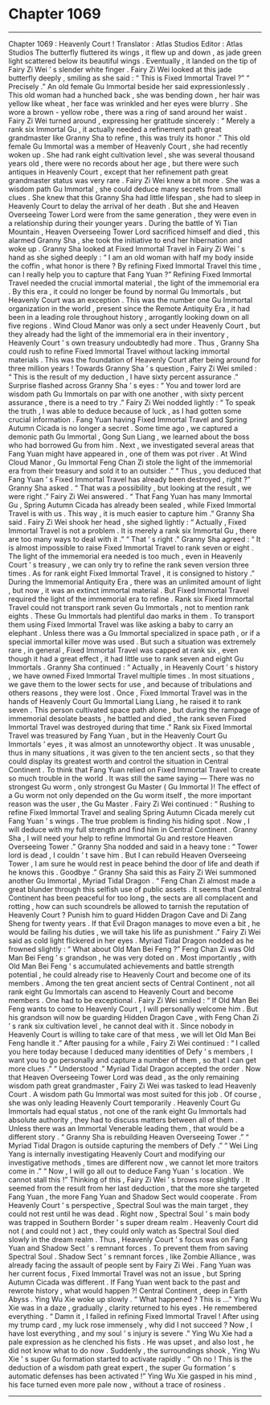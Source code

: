 
# Chapter 1069


---

Chapter 1069 : Heavenly Court !
Translator :
Atlas Studios
Editor :
Atlas Studios
The butterfly fluttered its wings , it flew up and down , as jade green light scattered below its beautiful wings .
Eventually , it landed on the tip of Fairy Zi Wei ’ s slender white finger .
Fairy Zi Wei looked at this jade butterfly deeply , smiling as she said : “ This is Fixed Immortal Travel ?”
“ Precisely .” An old female Gu Immortal beside her said expressionlessly .
This old woman had a hunched back , she was bending down , her hair was yellow like wheat , her face was wrinkled and her eyes were blurry .
She wore a brown - yellow robe , there was a ring of sand around her waist .
Fairy Zi Wei turned around , expressing her gratitude sincerely : “ Merely a rank six Immortal Gu , it actually needed a refinement path great grandmaster like Granny Sha to refine , this was truly its honor .”
This old female Gu Immortal was a member of Heavenly Court , she had recently woken up .
She had rank eight cultivation level , she was several thousand years old , there were no records about her age , but there were such antiques in Heavenly Court , except that her refinement path great grandmaster status was very rare .
Fairy Zi Wei knew a bit more .
She was a wisdom path Gu Immortal , she could deduce many secrets from small clues .
She knew that this Granny Sha had little lifespan , she had to sleep in Heavenly Court to delay the arrival of her death . But she and Heaven Overseeing Tower Lord were from the same generation , they were even in a relationship during their younger years .
During the battle of Yi Tian Mountain , Heaven Overseeing Tower Lord sacrificed himself and died , this alarmed Granny Sha , she took the initiative to end her hibernation and woke up .
Granny Sha looked at Fixed Immortal Travel in Fairy Zi Wei ’ s hand as she sighed deeply : “ I am an old woman with half my body inside the coffin , what honor is there ? By refining Fixed Immortal Travel this time , can I really help you to capture that Fang Yuan ?”
Refining Fixed Immortal Travel needed the crucial immortal material , the light of the immemorial era .
By this era , it could no longer be found by normal Gu Immortals , but Heavenly Court was an exception .
This was the number one Gu Immortal organization in the world , present since the Remote Antiquity Era , it had been in a leading role throughout history , arrogantly looking down on all five regions .
Wind Cloud Manor was only a sect under Heavenly Court , but they already had the light of the immemorial era in their inventory , Heavenly Court ’ s own treasury undoubtedly had more .
Thus , Granny Sha could rush to refine Fixed Immortal Travel without lacking immortal materials .
This was the foundation of Heavenly Court after being around for three million years !
Towards Granny Sha ’ s question , Fairy Zi Wei smiled : “ This is the result of my deduction , I have sixty percent assurance .”
Surprise flashed across Granny Sha ’ s eyes : “ You and tower lord are wisdom path Gu Immortals on par with one another , with sixty percent assurance , there is a need to try .”
Fairy Zi Wei nodded lightly : “ To speak the truth , I was able to deduce because of luck , as I had gotten some crucial information . Fang Yuan having Fixed Immortal Travel and Spring Autumn Cicada is no longer a secret . Some time ago , we captured a demonic path Gu Immortal , Gong Sun Liang , we learned about the boss who had borrowed Gu from him . Next , we investigated several areas that Fang Yuan might have appeared in , one of them was pot river . At Wind Cloud Manor , Gu Immortal Feng Chan Zi stole the light of the immemorial era from their treasury and sold it to an outsider .”
“ Thus , you deduced that Fang Yuan ’ s Fixed Immortal Travel has already been destroyed , right ?” Granny Sha asked .
“ That was a possibility , but looking at the result , we were right .” Fairy Zi Wei answered .
“ That Fang Yuan has many Immortal Gu , Spring Autumn Cicada has already been sealed , while Fixed Immortal Travel is with us . This way , it is much easier to capture him .” Granny Sha said .
Fairy Zi Wei shook her head , she sighed lightly : “ Actually , Fixed Immortal Travel is not a problem . It is merely a rank six Immortal Gu , there are too many ways to deal with it .”
“ That ’ s right .” Granny Sha agreed : “ It is almost impossible to raise Fixed Immortal Travel to rank seven or eight . The light of the immemorial era needed is too much , even in Heavenly Court ’ s treasury , we can only try to refine the rank seven version three times . As for rank eight Fixed Immortal Travel , it is consigned to history .”
During the Immemorial Antiquity Era , there was an unlimited amount of light , but now , it was an extinct immortal material .
But Fixed Immortal Travel required the light of the immemorial era to refine .
Rank six Fixed Immortal Travel could not transport rank seven Gu Immortals , not to mention rank eights .
These Gu Immortals had plentiful dao marks in them . To transport them using Fixed Immortal Travel was like asking a baby to carry an elephant .
Unless there was a Gu Immortal specialized in space path , or if a special immortal killer move was used .
But such a situation was extremely rare , in general , Fixed Immortal Travel was capped at rank six , even though it had a great effect , it had little use to rank seven and eight Gu Immortals .
Granny Sha continued : “ Actually , in Heavenly Court ’ s history , we have owned Fixed Immortal Travel multiple times . In most situations , we gave them to the lower sects for use , and because of tribulations and others reasons , they were lost . Once , Fixed Immortal Travel was in the hands of Heavenly Court Gu Immortal Liang Liang , he raised it to rank seven . This person cultivated space path alone , but during the rampage of immemorial desolate beasts , he battled and died , the rank seven Fixed Immortal Travel was destroyed during that time .”
Rank six Fixed Immortal Travel was treasured by Fang Yuan , but in the Heavenly Court Gu Immortals ’ eyes , it was almost an unnoteworthy object .
It was unusable , thus in many situations , it was given to the ten ancient sects , so that they could display its greatest worth and control the situation in Central Continent .
To think that Fang Yuan relied on Fixed Immortal Travel to create so much trouble in the world .
It was still the same saying —
There was no strongest Gu worm , only strongest Gu Master ( Gu Immortal )!
The effect of a Gu worm not only depended on the Gu worm itself , the more important reason was the user , the Gu Master .
Fairy Zi Wei continued : “ Rushing to refine Fixed Immortal Travel and sealing Spring Autumn Cicada merely cut Fang Yuan ’ s wings . The true problem is finding his hiding spot . Now , I will deduce with my full strength and find him in Central Continent . Granny Sha , I will need your help to refine Immortal Gu and restore Heaven Overseeing Tower .”
Granny Sha nodded and said in a heavy tone : “ Tower lord is dead , I couldn ’ t save him . But I can rebuild Heaven Overseeing Tower , I am sure he would rest in peace behind the door of life and death if he knows this . Goodbye .”
Granny Sha said this as Fairy Zi Wei summoned another Gu Immortal , Myriad Tidal Dragon .
“ Feng Chan Zi almost made a great blunder through this selfish use of public assets . It seems that Central Continent has been peaceful for too long , the sects are all complacent and rotting , how can such scoundrels be allowed to tarnish the reputation of Heavenly Court ? Punish him to guard Hidden Dragon Cave and Di Zang Sheng for twenty years . If that Evil Dragon manages to move even a bit , he would be failing his duties , we will take his life as punishment .” Fairy Zi Wei said as cold light flickered in her eyes .
Myriad Tidal Dragon nodded as he frowned slightly : “ What about Old Man Bei Feng ?”
Feng Chan Zi was Old Man Bei Feng ’ s grandson , he was very doted on . Most importantly , with Old Man Bei Feng ’ s accumulated achievements and battle strength potential , he could already rise to Heavenly Court and become one of its members .
Among the ten great ancient sects of Central Continent , not all rank eight Gu Immortals can ascend to Heavenly Court and become members . One had to be exceptional .
Fairy Zi Wei smiled : “ If Old Man Bei Feng wants to come to Heavenly Court , I will personally welcome him . But his grandson will now be guarding Hidden Dragon Cave , with Feng Chan Zi ’ s rank six cultivation level , he cannot deal with it . Since nobody in Heavenly Court is willing to take care of that mess , we will let Old Man Bei Feng handle it .”
After pausing for a while , Fairy Zi Wei continued : “ I called you here today because I deduced many identities of Defy ’ s members , I want you to go personally and capture a number of them , so that I can get more clues .”
“ Understood .” Myriad Tidal Dragon accepted the order .
Now that Heaven Overseeing Tower Lord was dead , as the only remaining wisdom path great grandmaster , Fairy Zi Wei was tasked to lead Heavenly Court .
A wisdom path Gu Immortal was most suited for this job .
Of course , she was only leading Heavenly Court temporarily .
Heavenly Court Gu Immortals had equal status , not one of the rank eight Gu Immortals had absolute authority , they had to discuss matters between all of them . Unless there was an Immortal Venerable leading them , that would be a different story .
“ Granny Sha is rebuilding Heaven Overseeing Tower .”
“ Myriad Tidal Dragon is outside capturing the members of Defy .”
“ Wei Ling Yang is internally investigating Heavenly Court and modifying our investigative methods , times are different now , we cannot let more traitors come in .”
“ Now , I will go all out to deduce Fang Yuan ’ s location . We cannot stall this !”
Thinking of this , Fairy Zi Wei ’ s brows rose slightly .
It seemed from the result from her last deduction , that the more she targeted Fang Yuan , the more Fang Yuan and Shadow Sect would cooperate .
From Heavenly Court ’ s perspective , Spectral Soul was the main target , they could not rest until he was dead .
Right now , Spectral Soul ’ s main body was trapped in Southern Border ’ s super dream realm . Heavenly Court did not ( and could not ) act , they could only watch as Spectral Soul died slowly in the dream realm .
Thus , Heavenly Court ’ s focus was on Fang Yuan and Shadow Sect ’ s remnant forces .
To prevent them from saving Spectral Soul .
Shadow Sect ’ s remnant forces , like Zombie Alliance , was already facing the assault of people sent by Fairy Zi Wei . Fang Yuan was her current focus , Fixed Immortal Travel was not an issue , but Spring Autumn Cicada was different .
If Fang Yuan went back to the past and rewrote history , what would happen ?!
Central Continent , deep in Earth Abyss .
Ying Wu Xie woke up slowly .
“ What happened ? This is …” Ying Wu Xie was in a daze , gradually , clarity returned to his eyes .
He remembered everything .
“ Damn it , I failed in refining Fixed Immortal Travel ! After using my trump card , my luck rose immensely , why did I not succeed ? Now , I have lost everything , and my soul ’ s injury is severe .” Ying Wu Xie had a pale expression as he clenched his fists .
He was upset , and also lost , he did not know what to do now .
Suddenly , the surroundings shook , Ying Wu Xie ’ s super Gu formation started to activate rapidly .
“ Oh no ! This is the deduction of a wisdom path great expert , the super Gu formation ’ s automatic defenses has been activated !” Ying Wu Xie gasped in his mind , his face turned even more pale now , without a trace of rosiness .

---

